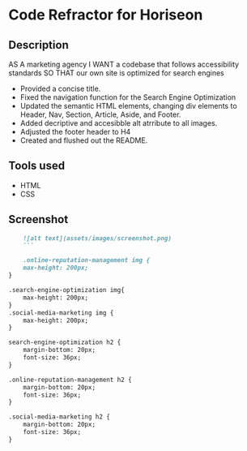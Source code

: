 # Code Refractor for Horiseon

## Description

AS A marketing agency
I WANT a codebase that follows accessibility standards
SO THAT our own site is optimized for search engines

- Provided a concise title.
- Fixed the navigation function for the Search Engine Optimization
- Updated the semantic HTML elements, changing div elements to Header, Nav, Section, Article, Aside, and Footer.
- Added decriptive and accesibble alt atrribute to all images.
- Adjusted the footer header to H4
- Created and flushed out the README.




## Tools used

- HTML
- CSS



## Screenshot
```md
    ![alt text](assets/images/screenshot.png)
    ```

    .online-reputation-management img {
    max-height: 200px;
}

.search-engine-optimization img{
    max-height: 200px;
}
.social-media-marketing img {
    max-height: 200px;
}

search-engine-optimization h2 {
    margin-bottom: 20px;
    font-size: 36px;
}

.online-reputation-management h2 {
    margin-bottom: 20px;
    font-size: 36px;
}

.social-media-marketing h2 {
    margin-bottom: 20px;
    font-size: 36px;
}

